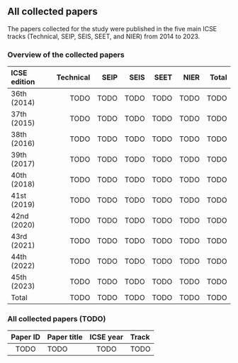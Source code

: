 ## All collected papers

The papers collected for the study were published in the five main ICSE tracks (Technical, SEIP, SEIS, SEET, and NIER) from 2014 to 2023.

### Overview of the collected papers

| ICSE edition | Technical | SEIP | SEIS | SEET | NIER | Total |
| :----------- | --------: | ---: | ---: | ---: | ---: | ----: |
| 36th (2014)  | TODO | TODO | TODO | TODO | TODO | TODO |
| 37th (2015)  | TODO | TODO | TODO | TODO | TODO | TODO |
| 38th (2016)  | TODO | TODO | TODO | TODO | TODO | TODO |
| 39th (2017)  | TODO | TODO | TODO | TODO | TODO | TODO |
| 40th (2018)  | TODO | TODO | TODO | TODO | TODO | TODO |
| 41st (2019)  | TODO | TODO | TODO | TODO | TODO | TODO |
| 42nd (2020)  | TODO | TODO | TODO | TODO | TODO | TODO |
| 43rd (2021)  | TODO | TODO | TODO | TODO | TODO | TODO |
| 44th (2022)  | TODO | TODO | TODO | TODO | TODO | TODO |
| 45th (2023)  | TODO | TODO | TODO | TODO | TODO | TODO |
| Total        | TODO | TODO | TODO | TODO | TODO | TODO |

### All collected papers (TODO)

| Paper ID | Paper title | ICSE year | Track |
| :------: | :---------- | :-------: | :---- |
| TODO | TODO | TODO | TODO |
